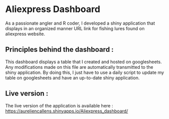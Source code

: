 # Aliexpress Dashboard

As a passionate angler and R coder, I developed a shiny application that displays
in an organized manner URL link for fishing lures found on aliexpress website. 


## Principles behind the dashboard : 

This dashboard displays a table that I created and hosted on googlesheets. 
Any modifications made on this file are automatically transmitted to the shiny application.
By doing this, I just have to use a daily script to update my table on googlesheets 
and have an up-to-date shiny application.

## Live version : 

The live version of the application is available here : 
https://aureliencallens.shinyapps.io/Aliexpress_dashboard/
